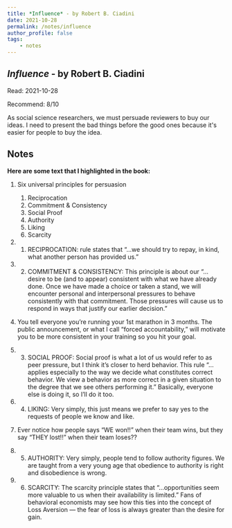 ```yaml
---
title: *Influence* - by Robert B. Ciadini
date: 2021-10-28
permalink: /notes/influence
author_profile: false
tags:
    - notes
---
```


## *Influence* - by Robert B. Ciadini

Read: 2021-10-28

Recommend: 8/10

As social science researchers, we must persuade reviewers to buy our ideas. I need to present the bad things before the good ones because it's easier for people to buy the idea. 

## Notes

**Here are some text that I highlighted in the book:** 



1. Six universal principles for persuasion

    1. Reciprocation
    1. Commitment & Consistency
    1. Social Proof
    1. Authority
    1. Liking
    1. Scarcity

1. 1. RECIPROCATION: rule states that “…we should try to repay, in kind, what another person has provided us.”

1. 2. COMMITMENT & CONSISTENCY: This principle is about our “…desire to be (and to appear) consistent with what we have already done. Once we have made a choice or taken a stand, we will encounter personal and interpersonal pressures to behave consistently with that commitment. Those pressures will cause us to respond in ways that justify our earlier decision.”

1. You tell everyone you’re running your 1st marathon in 3 months. The public announcement, or what I call “forced accountability,” will motivate you to be more consistent in your training so you hit your goal.

1. 3. SOCIAL PROOF: Social proof is what a lot of us would refer to as peer pressure, but I think it’s closer to herd behavior. This rule “…applies especially to the way we decide what constitutes correct behavior. We view a behavior as more correct in a given situation to the degree that we see others performing it.” Basically, everyone else is doing it, so I’ll do it too.

1. 4. LIKING: Very simply, this just means we prefer to say yes to the requests of people we know and like.

1. Ever notice how people says “WE won!!” when their team wins, but they say “THEY lost!!” when their team loses??

1. 5. AUTHORITY: Very simply, people tend to follow authority figures. We are taught from a very young age that obedience to authority is right and disobedience is wrong.

1. 6. SCARCITY: The scarcity principle states that “…opportunities seem more valuable to us when their availability is limited.” Fans of behavioral economists may see how this ties into the concept of Loss Aversion — the fear of loss is always greater than the desire for gain.

